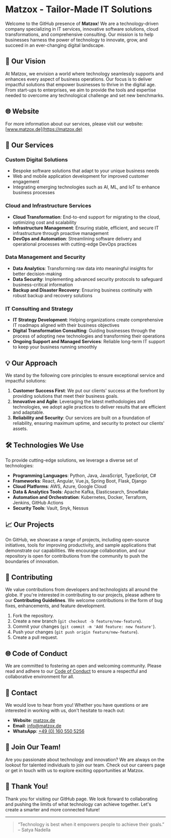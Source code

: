 # Matzox - Tailor-Made IT Solutions

Welcome to the GitHub presence of **Matzox**! We are a technology-driven company specializing in IT services, innovative software solutions, cloud transformations, and comprehensive consulting. Our mission is to help businesses harness the power of technology to innovate, grow, and succeed in an ever-changing digital landscape.

## 🚀 Our Vision

At Matzox, we envision a world where technology seamlessly supports and enhances every aspect of business operations. Our focus is to deliver impactful solutions that empower businesses to thrive in the digital age. From start-ups to enterprises, we aim to provide the tools and expertise needed to overcome any technological challenge and set new benchmarks.

## 🌐 Website

For more information about our services, please visit our website: [www.matzox.de](https://matzox.de)

## 🚪 Our Services

### Custom Digital Solutions

- Bespoke software solutions that adapt to your unique business needs
- Web and mobile application development for improved customer engagement
- Integrating emerging technologies such as AI, ML, and IoT to enhance business processes

### Cloud and Infrastructure Services

- **Cloud Transformation**: End-to-end support for migrating to the cloud, optimizing cost and scalability
- **Infrastructure Management**: Ensuring stable, efficient, and secure IT infrastructure through proactive management
- **DevOps and Automation**: Streamlining software delivery and operational processes with cutting-edge DevOps practices

### Data Management and Security

- **Data Analytics**: Transforming raw data into meaningful insights for better decision-making
- **Data Security**: Implementing advanced security protocols to safeguard business-critical information
- **Backup and Disaster Recovery**: Ensuring business continuity with robust backup and recovery solutions

### IT Consulting and Strategy

- **IT Strategy Development**: Helping organizations create comprehensive IT roadmaps aligned with their business objectives
- **Digital Transformation Consulting**: Guiding businesses through the process of adopting new technologies and transforming their operations
- **Ongoing Support and Managed Services**: Reliable long-term IT support to keep your business running smoothly

## 💡 Our Approach

We stand by the following core principles to ensure exceptional service and impactful solutions:

1. **Customer Success First**: We put our clients' success at the forefront by providing solutions that meet their business goals.
2. **Innovative and Agile**: Leveraging the latest methodologies and technologies, we adopt agile practices to deliver results that are efficient and adaptable.
3. **Reliability and Security**: Our services are built on a foundation of reliability, ensuring maximum uptime, and security to protect our clients' assets.

## 🛠 Technologies We Use

To provide cutting-edge solutions, we leverage a diverse set of technologies:

- **Programming Languages**: Python, Java, JavaScript, TypeScript, C#
- **Frameworks**: React, Angular, Vue.js, Spring Boot, Flask, Django
- **Cloud Platforms**: AWS, Azure, Google Cloud
- **Data & Analytics Tools**: Apache Kafka, Elasticsearch, Snowflake
- **Automation and Orchestration**: Kubernetes, Docker, Terraform, Jenkins, GitHub Actions
- **Security Tools**: Vault, Snyk, Nessus

## 📈 Our Projects

On GitHub, we showcase a range of projects, including open-source initiatives, tools for improving productivity, and sample applications that demonstrate our capabilities. We encourage collaboration, and our repository is open for contributions from the community to push the boundaries of innovation.

## 🤖 Contributing

We value contributions from developers and technologists all around the globe. If you're interested in contributing to our projects, please adhere to our **Contributing Guidelines**. We welcome contributions in the form of bug fixes, enhancements, and feature development.

1. Fork the repository.
2. Create a new branch (`git checkout -b feature/new-feature`).
3. Commit your changes (`git commit -m 'Add feature: new feature'`).
4. Push your changes (`git push origin feature/new-feature`).
5. Create a pull request.

## 🌐 Code of Conduct

We are committed to fostering an open and welcoming community. Please read and adhere to our [Code of Conduct](https://github.com/matzox/code-of-conduct) to ensure a respectful and collaborative environment for all.

## 📢 Contact

We would love to hear from you! Whether you have questions or are interested in working with us, don't hesitate to reach out:

- **Website**: [matzox.de](https://matzox.de)
- **Email**: [info@matzox.de](mailto:info@matzox.de)
- **WhatsApp**: [+49 (0) 160 550 5256](tel:+491605505256)

## 🚀 Join Our Team!

Are you passionate about technology and innovation? We are always on the lookout for talented individuals to join our team. Check out our careers page or get in touch with us to explore exciting opportunities at Matzox.

## 🌟 Thank You!

Thank you for visiting our GitHub page. We look forward to collaborating and pushing the limits of what technology can achieve together. Let's create a smarter and more connected future!

---

> “Technology is best when it empowers people to achieve their goals.” – Satya Nadella
